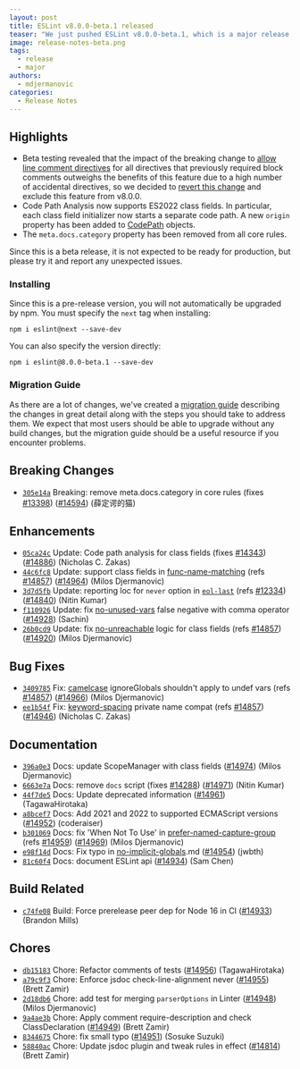 ```yaml
---
layout: post
title: ESLint v8.0.0-beta.1 released
teaser: "We just pushed ESLint v8.0.0-beta.1, which is a major release upgrade of ESLint. This release adds some new features and fixes several bugs found in the previous release. This release also has some breaking changes, so please read the following closely."
image: release-notes-beta.png
tags:
  - release
  - major
authors:
  - mdjermanovic
categories:
  - Release Notes
---
```


## Highlights

* Beta testing revealed that the impact of the breaking change to [allow line comment directives](https://github.com/eslint/eslint/pull/14656) for all directives that previously required block comments outweighs the benefits of this feature due to a high number of accidental directives, so we decided to [revert this change](https://github.com/eslint/eslint/issues/14960) and exclude this feature from v8.0.0.
* Code Path Analysis now supports ES2022 class fields. In particular, each class field initializer now starts a separate code path. A new `origin` property has been added to [CodePath](/docs/8.0.0/developer-guide/code-path-analysis#codepath) objects.
* The `meta.docs.category` property has been removed from all core rules.

Since this is a beta release, it is not expected to be ready for production, but please try it and report any unexpected issues.

### Installing

Since this is a pre-release version, you will not automatically be upgraded by npm. You must specify the `next` tag when installing:

```
npm i eslint@next --save-dev
```

You can also specify the version directly:

```
npm i eslint@8.0.0-beta.1 --save-dev
```

### Migration Guide

As there are a lot of changes, we've created a [migration guide](/docs/8.0.0/user-guide/migrating-to-8.0.0) describing the changes in great detail along with the steps you should take to address them. We expect that most users should be able to upgrade without any build changes, but the migration guide should be a useful resource if you encounter problems.

## Breaking Changes

* [`305e14a`](https://github.com/eslint/eslint/commit/305e14af8bd12afc01487abee5c9b0f3eaca989e) Breaking: remove meta.docs.category in core rules (fixes [#13398](https://github.com/eslint/eslint/issues/13398)) ([#14594](https://github.com/eslint/eslint/issues/14594)) (薛定谔的猫)

## Enhancements

* [`05ca24c`](https://github.com/eslint/eslint/commit/05ca24c57f90f91421b682dca3d7a45b7957fb77) Update: Code path analysis for class fields (fixes [#14343](https://github.com/eslint/eslint/issues/14343)) ([#14886](https://github.com/eslint/eslint/issues/14886)) (Nicholas C. Zakas)
* [`44c6fc8`](https://github.com/eslint/eslint/commit/44c6fc879de61e9513835d1d4d6ae978d9a43c51) Update: support class fields in [func-name-matching](/docs/rules/func-name-matching) (refs [#14857](https://github.com/eslint/eslint/issues/14857)) ([#14964](https://github.com/eslint/eslint/issues/14964)) (Milos Djermanovic)
* [`3d7d5fb`](https://github.com/eslint/eslint/commit/3d7d5fb32425e8c04d3eaa0107a2ab03a2e285df) Update: reporting loc for `never` option in [`eol-last`](/docs/rules/eol-last) (refs [#12334](https://github.com/eslint/eslint/issues/12334)) ([#14840](https://github.com/eslint/eslint/issues/14840)) (Nitin Kumar)
* [`f110926`](https://github.com/eslint/eslint/commit/f110926a7abcc875a86dd13116f794e4f950e2ba) Update: fix [no-unused-vars](/docs/rules/no-unused-vars) false negative with comma operator ([#14928](https://github.com/eslint/eslint/issues/14928)) (Sachin)
* [`26b0cd9`](https://github.com/eslint/eslint/commit/26b0cd924e79a0ab2374c0cd813e92055f9fff7b) Update: fix [no-unreachable](/docs/rules/no-unreachable) logic for class fields (refs [#14857](https://github.com/eslint/eslint/issues/14857)) ([#14920](https://github.com/eslint/eslint/issues/14920)) (Milos Djermanovic)

## Bug Fixes

* [`3409785`](https://github.com/eslint/eslint/commit/3409785a41a5bd2b128ed11b8baf7a59f9e412ee) Fix: [camelcase](/docs/rules/camelcase) ignoreGlobals shouldn't apply to undef vars (refs [#14857](https://github.com/eslint/eslint/issues/14857)) ([#14966](https://github.com/eslint/eslint/issues/14966)) (Milos Djermanovic)
* [`ee1b54f`](https://github.com/eslint/eslint/commit/ee1b54f31fa840e6ec72a313aa4090fdd3e985cd) Fix: [keyword-spacing](/docs/rules/keyword-spacing) private name compat (refs [#14857](https://github.com/eslint/eslint/issues/14857)) ([#14946](https://github.com/eslint/eslint/issues/14946)) (Nicholas C. Zakas)

## Documentation

* [`396a0e3`](https://github.com/eslint/eslint/commit/396a0e3c7c82e5d2680d07250008094f336856db) Docs: update ScopeManager with class fields ([#14974](https://github.com/eslint/eslint/issues/14974)) (Milos Djermanovic)
* [`6663e7a`](https://github.com/eslint/eslint/commit/6663e7aed498a73108b5e6371f218d9411b87796) Docs: remove `docs` script (fixes [#14288](https://github.com/eslint/eslint/issues/14288)) ([#14971](https://github.com/eslint/eslint/issues/14971)) (Nitin Kumar)
* [`44f7de5`](https://github.com/eslint/eslint/commit/44f7de5ee4d934dee540d3d55305126c670f6bfc) Docs: Update deprecated information ([#14961](https://github.com/eslint/eslint/issues/14961)) (TagawaHirotaka)
* [`a8bcef7`](https://github.com/eslint/eslint/commit/a8bcef70a4a6b1fbb2007075bed754635f27ff01) Docs: Add 2021 and 2022 to supported ECMAScript versions ([#14952](https://github.com/eslint/eslint/issues/14952)) (coderaiser)
* [`b301069`](https://github.com/eslint/eslint/commit/b301069981dc1dcca51df2813dcebdca8c150502) Docs: fix 'When Not To Use' in [prefer-named-capture-group](/docs/rules/prefer-named-capture-group) (refs [#14959](https://github.com/eslint/eslint/issues/14959)) ([#14969](https://github.com/eslint/eslint/issues/14969)) (Milos Djermanovic)
* [`e98f14d`](https://github.com/eslint/eslint/commit/e98f14d356b5ff934dd2a0a1fb226f1b15317ab3) Docs: Fix typo in [no-implicit-globals](/docs/rules/no-implicit-globals).md ([#14954](https://github.com/eslint/eslint/issues/14954)) (jwbth)
* [`81c60f4`](https://github.com/eslint/eslint/commit/81c60f4a8725738f191580646562d1dca7eee933) Docs: document ESLint api ([#14934](https://github.com/eslint/eslint/issues/14934)) (Sam Chen)

## Build Related

* [`c74fe08`](https://github.com/eslint/eslint/commit/c74fe08642c30e1a4cd4e0866251a2d29466add8) Build: Force prerelease peer dep for Node 16 in CI ([#14933](https://github.com/eslint/eslint/issues/14933)) (Brandon Mills)

## Chores

* [`db15183`](https://github.com/eslint/eslint/commit/db1518374a5e88efedf1ed4609d879f3091af74f) Chore: Refactor comments of tests ([#14956](https://github.com/eslint/eslint/issues/14956)) (TagawaHirotaka)
* [`a79c9f3`](https://github.com/eslint/eslint/commit/a79c9f35d665c2bcc63267bdf359a8176e0a84ce) Chore: Enforce jsdoc check-line-alignment never ([#14955](https://github.com/eslint/eslint/issues/14955)) (Brett Zamir)
* [`2d18db6`](https://github.com/eslint/eslint/commit/2d18db6278320fb97bc8e0bff3518c790566a6a6) Chore: add test for merging `parserOptions` in Linter ([#14948](https://github.com/eslint/eslint/issues/14948)) (Milos Djermanovic)
* [`9a4ae3b`](https://github.com/eslint/eslint/commit/9a4ae3b68a1afd9483d331997635727fb19a1a99) Chore: Apply comment require-description and check ClassDeclaration ([#14949](https://github.com/eslint/eslint/issues/14949)) (Brett Zamir)
* [`8344675`](https://github.com/eslint/eslint/commit/8344675c309a359dd2af5afddba6122f5dc803d0) Chore: fix small typo ([#14951](https://github.com/eslint/eslint/issues/14951)) (Sosuke Suzuki)
* [`58840ac`](https://github.com/eslint/eslint/commit/58840ac844a61c72eabb603ecfb761812b82a7ed) Chore: Update jsdoc plugin and tweak rules in effect ([#14814](https://github.com/eslint/eslint/issues/14814)) (Brett Zamir)
